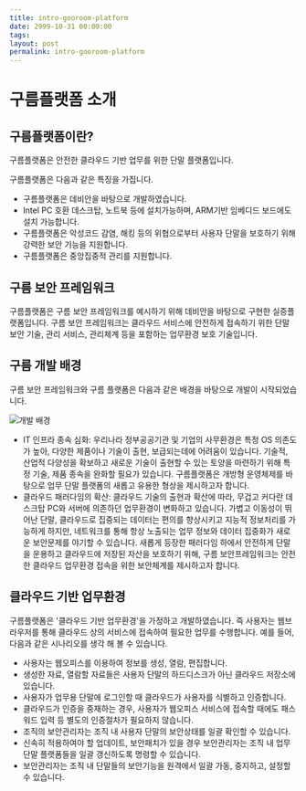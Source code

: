 ```yaml
---
title: intro-gooroom-platform
date: 2999-10-31 00:00:00
tags:
layout: post
permalink: intro-gooroom-platform
---
```


구름플랫폼 소개
===============

구름플랫폼이란?
---------------
구름플랫폼은 안전한 클라우드 기반 업무를 위한 단말 플랫폼입니다.

구름플랫폼은 다음과 같은 특징을 가집니다.
* 구름플랫폼은 데비안을 바탕으로 개발하였습니다.
* Intel PC 호환 데스크탑, 노트북 등에 설치가능하며, ARM기반 임베디드 보드에도 설치 가능합니다.
* 구름플랫폼은 악성코드 감염, 해킹 등의 위협으로부터 사용자 단말을 보호하기 위해 강력한 보안 기능을 지원합니다.
* 구름플랫폼은 중앙집중적 관리를 지원합니다.

구름 보안 프레임워크
---------------
구름플랫폼은 구름 보안 프레임워크를 예시하기 위해 데비안을 바탕으로 구현한 실증플랫폼입니다.
구름 보안 프레임워크는 클라우드 서비스에 안전하게 접속하기 위한 단말 보안 기술, 관리 서비스, 관리체계 등을 포함하는 업무환경 보호 기술입니다.

구름 개발 배경
---------------
구름 보안 프레임워크와 구름 플랫폼은 다음과 같은 배경을 바탕으로 개발이 시작되었습니다.

![개발 배경](/images/gooroom-background.png)

* IT 인프라 종속 심화: 우리나라 정부공공기관 및 기업의 사무환경은 특정 OS 의존도가 높아, 다양한 제품이나 기술이 출현, 보급되는데에 어려움이 있습니다. 기술적, 산업적 다양성을 확보하고 새로운 기술이 출현할 수 있는 토양을 마련하기 위해 특정 기술, 제품 종속을 완화할 필요가 있습니다. 구름플랫폼은 개방형 운영체제를 바탕으로 업무 단말 플랫폼의 새롭고 유용한 형상을 제시하고자 합니다.
* 클라우드 패러다임의 확산: 클라우드 기술의 출현과 확산에 따라, 무겁고 커다란 데스크탑 PC와 서버에 의존하던 업무환경이 변화하고 있습니다. 가볍고 이동성이 뛰어난 단말, 클라우드로 집중되는 데이터는 편의를 향상시키고 지능적 정보처리를 가능하게 하지만, 네트워크를 통해 항상 노출되는 업무 정보와 데이터 집중화가 새로운 보안문제를 야기할 수 있습니다. 새롭게 등장한 패러다임 하에서 안전하게 단말을 운용하고 클라우드에 저장된 자산을 보호하기 위해, 구름 보안프레임워크는 안전한 클라우드 업무환경 접속을 위한 보안체계를 제시하고자 합니다.

클라우드 기반 업무환경
---------------
구름플랫폼은 '클라우드 기반 업무환경'을 가정하고 개발하였습니다. 즉 사용자는 웹브라우저를 통해 클라우드 상의 서비스에 접속하여 필요한 업무를 수행합니다. 예를 들어, 다음과 같은 시나리오를 생각 해 볼 수 있습니다.
* 사용자는 웹오피스를 이용하여 정보를 생성, 열람, 편집합니다.
* 생성한 자료, 열람할 자료들은 사용자 단말의 하드디스크가 아닌 클라우드 저장소에 있습니다.
* 사용자가 업무용 단말에 로그인할 때 클라우드가 사용자를 식별하고 인증합니다.
* 클라우드가 인증을 중재하는 경우, 사용자가 웹오피스 서비스에 접속할 때에도 패스워드 입력 등 별도의 인증절차가 필요하지 않습니다.
* 조직의 보안관리자는 조직 내 사용자 단말의 보안상태를 일괄 확인할 수 있습니다.
* 신속히 적용하여야 할 업데이트, 보안패치가 있을 경우 보안관리자는 조직 내 업무 단말 플랫폼들을 일괄 갱신하도록 명령할 수 있습니다.
* 보안관리자는 조직 내 단말들의 보안기능을 원격에서 일괄 가동, 중지하고, 설정할 수 있습니다.
